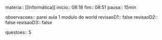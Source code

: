
materia:: [[Informática]]
inicio:: 08:18
fim:: 08:51
pausa:: 15min

observacoes:: parei aula 1 modulo do world
revisaoD1:: false
revisaoD2:: false
revisaoD3:: false

questoes:: 5
